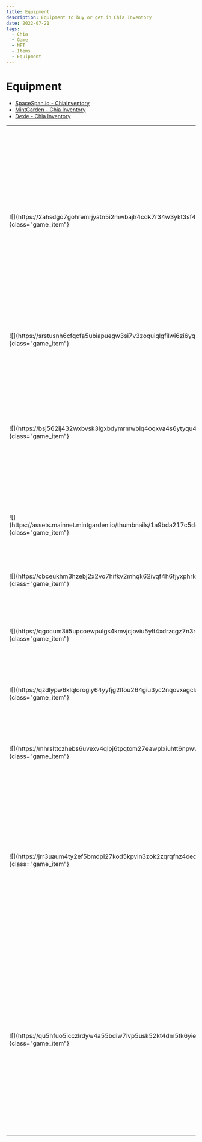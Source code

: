 ```yaml
---
title: Equipment
description: Equipment to buy or get in Chia Inventory
date: 2022-07-21
tags:
  - Chia
  - Game
  - NFT
  - Items
  - Equipment
---
```


<div class="chia_rpg_story" markdown="1">

# Equipment

- [SpaceSpan.io - ChiaInventory](https://www.spacescan.io/xch/nft/collection/col16fpva26fhdjp2echs3cr7c30gzl7qe67hu9grtsjcqldz354asjsyzp6wx)
- [MintGarden - Chia Inventory](https://mintgarden.io/collections/chia-inventory-col16fpva26fhdjp2echs3cr7c30gzl7qe67hu9grtsjcqldz354asjsyzp6wx)
- [Dexie - Chia Inventory](https://dexie.space/offers/col16fpva26fhdjp2echs3cr7c30gzl7qe67hu9grtsjcqldz354asjsyzp6wx/xch)

<table markdown="1" class="item_table">

<tr markdown="1"><td markdown="1">
![](https://2ahsdgo7gohremrjyatn5i2mwbajlr4cdk7r34w3ykt3sf4p.arweave.net/0A8hmd8zjxIyKcAm3qNMsECV_x4Iav_x3y28KnuRePo){class="game_item"}
</td>
<td markdown="1">
<span markdown="1">**Enhanced Root**</span>
<span markdown="1">**Pierce:** 1</span>
The master druid holds aloft his wand, pure energy are emitted and hitted the ground. Tree roots abnormally grow and show up on the ground. These roots are surrounding by green and yellow magic. The druid ask volunteers to cut roots into sections as weapons.
</td></tr>

<tr markdown="1"><td markdown="1">
![](https://srstusnh6cfqcfa5ubiapuegw3si7v3zoquiqlgfilwi6zi6yq.arweave.net/lGU6SafwiwEUHaBQB9CGtuSP13l0KI_gsxULsj2UexE){class="game_item"}
</td>
<td markdown="1">
<span markdown="1">**Short Axe**</span>
<span markdown="1">**Slash:** 2</span>
<span markdown="1">**Bash:** 1</span>
A single hand axe
</td></tr>

<tr markdown="1"><td markdown="1">
![](https://bsj562ij432wxbvsk3lgxbdymrmwblq4oqxva4s6ytyqu44f.arweave.net/DJPfaQnm9WuGslbWa4-R4ZFlgrhx0L1ByXsTxCn_OFc){class="game_item"}
</td>
<td markdown="1">
<span markdown="1">**Catapult**</span>
<span markdown="1">**Bash:** 1</span>
A catapult and a stone which can be found everywhere in Chiania. At the beginning of their quest the unarmed volunteers collected stones and made catapults for themselves to attack the monsters.
</td></tr>

<tr markdown="1"><td markdown="1">
![](https://assets.mainnet.mintgarden.io/thumbnails/1a9bda217c5d4e515b7367e238852b81f93e1414c7d2adcc0eab0ebecf9c2bcb_512.png){class="game_item"}
</td>
<td markdown="1">
<span markdown="1">**Wood Club**</span>
<span markdown="1">**Bash:** 2</span>
A wood club not for you to play golf.
</td></tr>

<tr markdown="1"><td markdown="1">
![](https://cbceukhm3hzebj2x2vo7hifkv2mhqk62ivqf4h6fjyxphrkidrqa.arweave.net/EERKKOzZ8kCnV9Vd86Cqrph4K9pFYF4fxU4u88VIHGA){class="game_item"}
</td>
<td markdown="1">
<span markdown="1">**Knife**</span>
<span markdown="1">**Slash:** 1</span>
<span markdown="1">**Pierce:** 1</span>
An extremely common knife, designed for cutting fruits.
</td></tr>

<tr markdown="1"><td markdown="1">
![](https://qgocum3ii5upcoewpulgs4kmvjcjoviu5ylt4xdrzcgz7n3r3y.arweave.net/gZ-wqM2hHaPE4ln0WaXFMqkSXVRTuFz5ccciNn7dx3g){class="game_item"}
</td>
<td markdown="1">
<span markdown="1">**Sword**</span>
<span markdown="1">**Slash:** 2</span>
<span markdown="1">**Pierce:** 1</span>
A sword for general purpose.
</td></tr>

<tr markdown="1"><td markdown="1">
![](https://qzdlypw6klqlorogiy64yyfjg2lfou264giu3yc2nqovxegcla.arweave.net/hka8Pt5S4LdFxkY9_zGCpNpZXU17hkU3gWmwdW5DCWI){class="game_item"}
</td>
<td markdown="1">
<span markdown="1">**Khopesh**</span>
<span markdown="1">**Slash:** 1</span>
<span markdown="1">**Bash:** 1</span>
<span markdown="1">**Pierce:** 1</span>
A standard weapon for soldiers of Chiania Kingdom.
</td></tr>



<tr markdown="1"><td markdown="1">
![](https://mhrslttczhebs6uvexv4qlpj6tpqtom27eawplxiuhtt6npwwodq.arweave.net/YeMlzmLJyBl6lSXryC3p9N8JuZr5AWeu6KHnPzX2s4c){class="game_item"}
</td>
<td markdown="1">
<span markdown="1">**Short Bow**</span>
<span markdown="1">**Pierce:** 2</span>
A bow that smaller than 60 inches.
</td></tr>

<tr markdown="1"><td markdown="1">
![](https://jrr3uaum4ty2ef5bmdpi27kod5kpvln3zok2zqrqfnz4oeoj.arweave.net/TGO6Aozk8aIXoWDej-X1OH1T6rbvLlazCMCtzxx-HJU){class="game_item"}
</td>
<td markdown="1">
<span markdown="1">**Bark Shield**</span>
<span markdown="1">**Defence:** 1</span>
A simple shield made with tree barks. After the first fight, the unarmed adventurers saw they needed something to defend themselves. So they rip off some bark from the trees and made them provisionally bark shields.
</td></tr>

<tr markdown="1"><td markdown="1">
![](https://qu5hfuo5icczlrdyw4a55bdiw7ivp5usk52kt4dm5tk6yienrq.arweave.net/hTpy0d1AhZXEeLcB3oRot9FX9pJXdKnwbOzV7CCN-jA){class="game_item"}
</td>
<td markdown="1">
<span markdown="1">**Shadow Sword**</span>
<span markdown="1">**Slash:** 5</span>
<span markdown="1">**Pierce:** 1</span>
<span markdown="1">**Magic:** 3</span>
A sword made with dark magic and a parasitic creature called "Shadow", is rooted on the hilt. When looking at the eye of shadow, you can feel that shadow is calling you. A sentence flashed into your mind "it belongs to me!"
</td></tr>

</table>

</div>